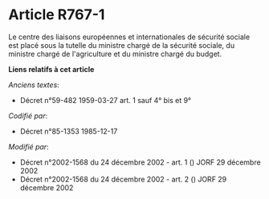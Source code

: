 # Article R767-1

Le centre des liaisons européennes et internationales de sécurité sociale est placé sous la tutelle du ministre chargé de la
sécurité sociale, du ministre chargé de l'agriculture et du ministre chargé du budget.

**Liens relatifs à cet article**

_Anciens textes_:

  - Décret n°59-482 1959-03-27 art. 1 sauf 4° bis et 9°

_Codifié par_:

  - Décret n°85-1353 1985-12-17

_Modifié par_:

  - Décret n°2002-1568 du 24 décembre 2002 - art. 1 () JORF 29 décembre 2002
  - Décret n°2002-1568 du 24 décembre 2002 - art. 2 () JORF 29 décembre 2002
